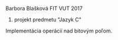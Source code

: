 Barbora Blašková
FIT VUT
2017

1. projekt predmetu "Jazyk C"

Implementácia operácií nad bitovým poľom.

